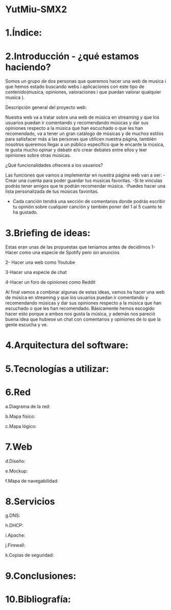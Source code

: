 # YutMiu-SMX2

# 1.Índice:



# 2.Introducción - ¿qué estamos haciendo?

Somos un grupo de dos personas que queremos hacer una web de musica i que hemos estado buscando webs i aplicaciones con este tipo de contenido(musica, opiniones, valoraciones i que puedan valorar qualquier musica ).

Descripción general del proyecto web:

Nuestra web va a tratar sobre una web de música en streaming y que los usuarios puedan ir comentando y recomendando músicas y dar sus opiniones respecto a la música que han escuchado
o que les han recomendado, va a tener un gran catálogo de músicas y de muchos estilos para satisfacer más a las personas que utilicen nuestra página, también nosotros queremos llegar a un público específico
que le encante la música, le gusta mucho opinar y debatir e/o crear debates entre ellos y leer opiniones sobre otras músicas.

¿Qué funcionalidades ofrecerá a los usuarios?

Las funciones que vamos a implementar en nuestra página web van a ser:
-Crear una cuenta para poder guardar tus musicas favoritas.
-Si te vinculas podrás tener amigos que te podrán recomendar música.
-Puedes hacer una lista personalizada de tus músicas favoritas.
- Cada canción tendrá una sección de comentarios donde podrás escribir tu opinión sobre cualquier canción y también poner del 1 al 5 cuanto te ha gustado.


# 3.Briefing de ideas:

Estas eran unas de las propuestas que teniamos antes de decidirnos
1- Hacer como una especie de Spotify pero sin anuncios

2- Hacer una web como Youtube

3-Hacer una especie de chat 

4-Hacer un foro de opiniones como Reddit

Al final vamos a combinar algunas de estas ideas, vamos ha hacer una web de música en streaming y que los usuarios puedan ir comentando y recomendando 
músicas y dar sus opiniones respecto a la música que han escuchado o que les han recomendado. Básicamente hemos escogido hacer esto porque a ambos nos gusta la 
música, y además nos pareció buena idea que hubiese un chat con comentarios y opiniones de lo que la gente escucha y ve.

# 4.Arquitectura del software:



# 5.Tecnologías a utilizar:



# 6.Red
a.Diagrama de la red:



b.Mapa físico:



c.Mapa lógico:



# 7.Web
d.Diseño:



e.Mockup:



f.Mapa de navegabilidad:



# 8.Servicios
g.DNS:



h.DHCP:



i.Apache:



j.Firewall:



k.Copias de seguridad:



# 9.Conclusiones:



# 10.Bibliografía:


